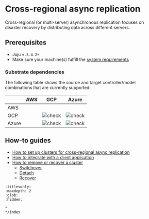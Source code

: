 


# Cross-regional async replication

Cross-regional (or multi-server) asynchronous replication focuses on disaster recovery by distributing data across different servers.

## Prerequisites
* Juju `v.3.4.2+`
* Make sure your machine(s) fulfill the [system requirements](/reference/system-requirements)

### Substrate dependencies

The following table shows the source and target controller/model combinations that are currently supported:

|  | AWS | GCP | Azure |
|---|---|:---:|:---:|
| AWS |  |  |  |
| GCP |  | ![ check ] | ![ check ] |
| Azure |  | ![ check ] | ![ check ] |

## How-to guides

* [How to set up clusters for cross-regional async replication](/how-to/cross-regional-async-replication/set-up-clusters)
* [How to integrate with a client application](/how-to/cross-regional-async-replication/integrate-with-a-client-app)
* [How to remove or recover a cluster](/how-to/cross-regional-async-replication/remove-or-recover-a-cluster)
  * [Switchover](/how-to/cross-regional-async-replication/remove-or-recover-a-cluster)
  * [Detach](/how-to/cross-regional-async-replication/remove-or-recover-a-cluster)
  * [Recover](/how-to/cross-regional-async-replication/remove-or-recover-a-cluster)

<!-- BADGES -->
[check]: https://img.shields.io/badge/%E2%9C%93-brightgreen
[cross]: https://img.shields.io/badge/x-white


```{toctree}
:titlesonly:
:maxdepth: 2
:glob:
:hidden:

*
*/index
